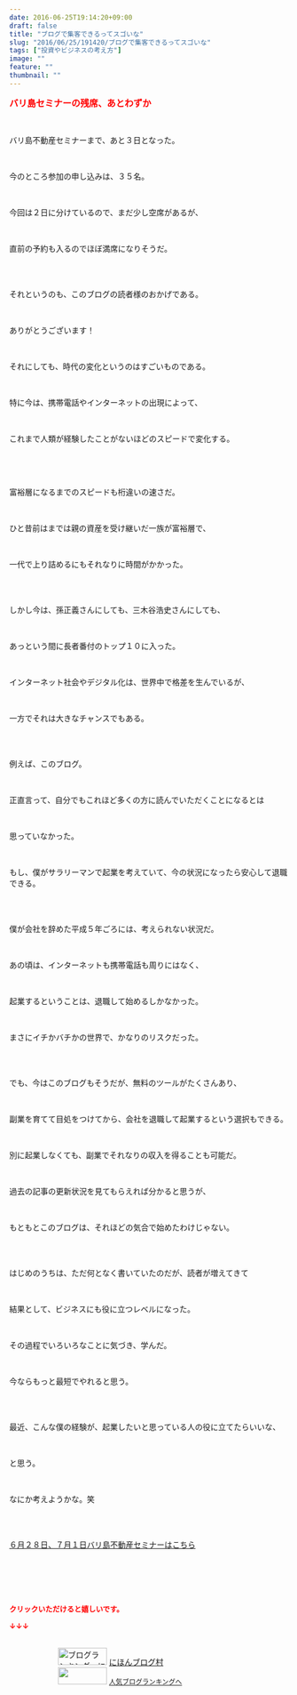 ```yaml
---
date: 2016-06-25T19:14:20+09:00
draft: false
title: "ブログで集客できるってスゴいな"
slug: "2016/06/25/191420/ブログで集客できるってスゴいな"
tags: ["投資やビジネスの考え方"]
image: ""
feature: ""
thumbnail: ""
---
```

<p><font color="#ff0000" size="3"><strong>バリ島セミナーの残席、あとわずか</strong></font></p><br/><p>バリ島不動産セミナーまで、あと３日となった。</p><br/><p>今のところ参加の申し込みは、３５名。</p><br/><p>今回は２日に分けているので、まだ少し空席があるが、</p><br/><p>直前の予約も入るのでほぼ満席になりそうだ。</p><br/><br/><p>それというのも、このブログの読者様のおかげである。</p><br/><p>ありがとうございます！</p><p><br/></p><p>それにしても、時代の変化というのはすごいものである。</p><br/><p>特に今は、携帯電話やインターネットの出現によって、</p><br/><p>これまで人類が経験したことがないほどのスピードで変化する。</p><br/><p><br/></p><p>富裕層になるまでのスピードも桁違いの速さだ。</p><br/><p>ひと昔前はまでは親の資産を受け継いだ一族が富裕層で、</p><br/><p>一代で上り詰めるにもそれなりに時間がかかった。</p><br/><p><br/>しかし今は、孫正義さんにしても、三木谷浩史さんにしても、</p><br/><p>あっという間に長者番付のトップ１０に入った。</p><br/><p>インターネット社会やデジタル化は、世界中で格差を生んでいるが、</p><br/><p>一方でそれは大きなチャンスでもある。</p><br/><p><br/>例えば、このブログ。</p><br/><p>正直言って、自分でもこれほど多くの方に読んでいただくことになるとは</p><br/><p>思っていなかった。</p><br/><p>もし、僕がサラリーマンで起業を考えていて、今の状況になったら安心して退職できる。</p><br/><p><br/>僕が会社を辞めた平成５年ごろには、考えられない状況だ。</p><br/><p>あの頃は、インターネットも携帯電話も周りにはなく、</p><br/><p>起業するということは、退職して始めるしかなかった。</p><br/><p>まさにイチかバチかの世界で、かなりのリスクだった。</p><br/><p><br/>でも、今はこのブログもそうだが、無料のツールがたくさんあり、</p><br/><p>副業を育てて目処をつけてから、会社を退職して起業するという選択もできる。</p><br/><p>別に起業しなくても、副業でそれなりの収入を得ることも可能だ。</p><p><br/></p><p>過去の記事の更新状況を見てもらえれば分かると思うが、</p><br/><p>もともとこのブログは、それほどの気合で始めたわけじゃない。</p><br/><p><br/>はじめのうちは、ただ何となく書いていたのだが、読者が増えてきて</p><br/><p>結果として、ビジネスにも役に立つレベルになった。</p><br/><p>その過程でいろいろなことに気づき、学んだ。</p><br/><p>今ならもっと最短でやれると思う。</p><br/><br/><p>最近、こんな僕の経験が、起業したいと思っている人の役に立てたらいいな、</p><br/><p>と思う。</p><br/><p>なにか考えようかな。笑</p><br/><br/><p><a href="iin.co.jp" target="_blank">６月２８日、７月１日バリ島不動産セミナーはこちら</a> </p><br/><br/><br/><br/><p><font color="#ff0000" size="2"><strong>クリックいただけると嬉しいです。<br/></strong></font></p><p><font color="#ff0000" size="2"><strong>↓↓↓</strong></font></p><p><br/><a href="ranking.html" target="_blank"><img border="0" alt="ブログランキング・にほんブログ村へ" src="data:image/svg+xml;charset=utf-8,%3Csvg%20xmlns%3D%22http%3A%2F%2Fwww.w3.org%2F2000%2Fsvg%22%20title%3D%22Placeholder%20for%20Images%22%20role%3D%22presentation%22%20viewBox%3D%220%200%2088%2031%22%20%2F%3E" width="88" height="31" data-src="https://img-proxy.blog-video.jp/images?url=http%3A%2F%2Fwww.blogmura.com%2Fimg%2Fwww88_31.gif" style="aspect-ratio: auto 88 / 31;"/><noscript><img border="0" alt="ブログランキング・にほんブログ村へ" src="https://img-proxy.blog-video.jp/images?url=http%3A%2F%2Fwww.blogmura.com%2Fimg%2Fwww88_31.gif" width="88" height="31"></noscript></a> <a href="ranking.html" target="_blank">にほんブログ村</a> <br/><a title="人気ブログランキングへ" href="link.php?1804582"><img border="0" src="data:image/svg+xml;charset=utf-8,%3Csvg%20xmlns%3D%22http%3A%2F%2Fwww.w3.org%2F2000%2Fsvg%22%20title%3D%22Placeholder%20for%20Images%22%20role%3D%22presentation%22%20viewBox%3D%220%200%2088%2031%22%20%2F%3E" width="88" height="31" data-src="https://blog.with2.net/img/banner/banner_22.gif" style="aspect-ratio: auto 88 / 31;"/><noscript><img border="0" src="https://blog.with2.net/img/banner/banner_22.gif" width="88" height="31"></noscript></a> <a style="FONT-SIZE: 12px" href="link.php?1804582">人気ブログランキングへ</a> </p>

